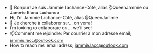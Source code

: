 - 👋 Bonjour! Je suis Jammie Lachance-Côté, alias @QueenJammie ou Jammie Elena Lachance 
- Hi, I’m Jammie Lachance-Côté, alias @QueenJammie
- 💞️ Je cherche à collaborer sur... on verra!
- I’m looking to collaborate on ... we'll see!
- 📫Comment me rejoindre: Par courrier à mon adresse email; jammie.lacc@outlook.com
- How to reach me: email adress; jammie.lacc@outlook.com

<!---
Jammie Lachance-Côté/QueenJammie is a ✨ special ✨ repository because its `README.md` (this file) appears on your GitHub profile.
You can click the Preview link to take a look at your changes.
--->
